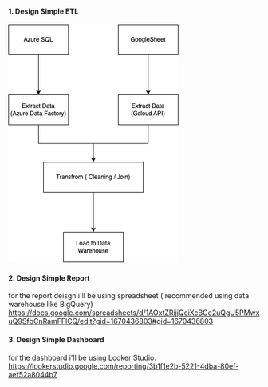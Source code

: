 #### 1. Design Simple ETL
![ETL](https://github.com/sonnyrd/SonnyRiadi_DE_Assessment/blob/main/2_ETL_Data_Warehouse_and_Analytics_Task/etl.png)

#### 2. Design Simple Report
for the report deisgn i'll be using spreadsheet ( recommended using data warehouse like BigQuery) 
https://docs.google.com/spreadsheets/d/1AOxtZRijjQciXcBGe2uQgU5PMwxuQ9SfbCnRamFFlCQ/edit?gid=1670436803#gid=1670436803

#### 3. Design Simple Dashboard

for the dashboard i'll be using Looker Studio.
https://lookerstudio.google.com/reporting/3b1f1e2b-5221-4dba-80ef-aef52a8044b7